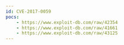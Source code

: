 ```yaml
---
id: CVE-2017-0059
pocs:
    - https://www.exploit-db.com/raw/42354
    - https://www.exploit-db.com/raw/41661
    - https://www.exploit-db.com/raw/43125
---
```

